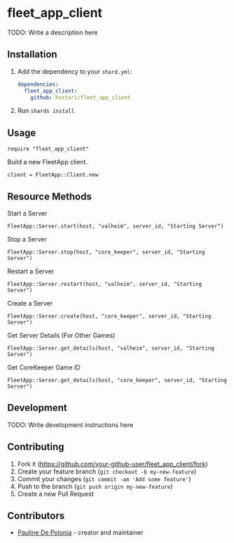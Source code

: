 # fleet_app_client

TODO: Write a description here

## Installation

1. Add the dependency to your `shard.yml`:

   ```yaml
   dependencies:
     fleet_app_client:
       github: hostari/fleet_app_client
   ```

2. Run `shards install`

## Usage

```crystal
require "fleet_app_client"
```

Build a new FleetApp client.

```crystal
client = FleetApp::Client.new
```

## Resource Methods

Start a Server
```crystal
FleetApp::Server.start(host, "valheim", server_id, "Starting Server")
```

Stop a Server
```crystal
FleetApp::Server.stop(host, "core_keeper", server_id, "Starting Server")
```

Restart a Server
```crystal
FleetApp::Server.restart(host, "valheim", server_id, "Starting Server")
```

Create a Server
```crystal
FleetApp::Server.create(host, "core_keeper", server_id, "Starting Server")
```

Get Server Details (For Other Games)
```crystal
FleetApp::Server.get_details(host, "valheim", server_id, "Starting Server")
```

Get CoreKeeper Game ID
```crystal
FleetApp::Server.get_details(host, "core_keeper", server_id, "Starting Server")
```



## Development

TODO: Write development instructions here

## Contributing

1. Fork it (<https://github.com/your-github-user/fleet_app_client/fork>)
2. Create your feature branch (`git checkout -b my-new-feature`)
3. Commit your changes (`git commit -am 'Add some feature'`)
4. Push to the branch (`git push origin my-new-feature`)
5. Create a new Pull Request

## Contributors

- [Pauline De Polonia](https://github.com/your-github-user) - creator and maintainer
